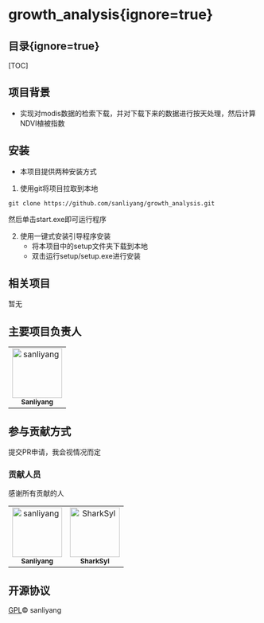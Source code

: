 # growth_analysis{ignore=true}

## 目录{ignore=true}
[TOC]

## 项目背景
- 实现对modis数据的检索下载，并对下载下来的数据进行按天处理，然后计算NDVI植被指数
## 安装
- 本项目提供两种安装方式
1. 使用git将项目拉取到本地
```git
git clone https://github.com/sanliyang/growth_analysis.git
```
然后单击start.exe即可运行程序

2. 使用一键式安装引导程序安装
    - 将本项目中的setup文件夹下载到本地
    - 双击运行setup/setup.exe进行安装

## 相关项目
暂无

## 主要项目负责人
<table>
<tr>
    <td align="center">
        <a href="https://github.com/sanliyang">
            <img src="https://avatars.githubusercontent.com/u/46244716?v=4" width="100;" alt="sanliyang"/>
            <br />
            <sub><b>Sanliyang</b></sub>
        </a>
    </td>
</tr>
</table>

## 参与贡献方式
提交PR申请，我会视情况而定
### 贡献人员
感谢所有贡献的人
<!-- readme: collaborators,contributors -start -->
<table>
<tr>
    <td align="center">
        <a href="https://github.com/sanliyang">
            <img src="https://avatars.githubusercontent.com/u/46244716?v=4" width="100;" alt="sanliyang"/>
            <br />
            <sub><b>Sanliyang</b></sub>
        </a>
    </td>
    <td align="center">
        <a href="https://github.com/SharkSyl">
            <img src="https://avatars.githubusercontent.com/u/86356432?v=4" width="100;" alt="SharkSyl"/>
            <br />
            <sub><b>SharkSyl</b></sub>
        </a>
    </td></tr>
</table>
<!-- readme: collaborators,contributors -end -->

## 开源协议
[GPL](https://github.com/sanliyang/growth_analysis/blob/main/LICENSE)© sanliyang